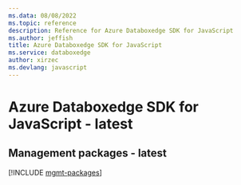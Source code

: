 ```yaml
---
ms.data: 08/08/2022
ms.topic: reference
description: Reference for Azure Databoxedge SDK for JavaScript
ms.author: jeffish
title: Azure Databoxedge SDK for JavaScript
ms.service: databoxedge
author: xirzec
ms.devlang: javascript
---
```

# Azure Databoxedge SDK for JavaScript - latest

## Management packages - latest
[!INCLUDE [mgmt-packages](databoxedge-mgmt-index.md)]